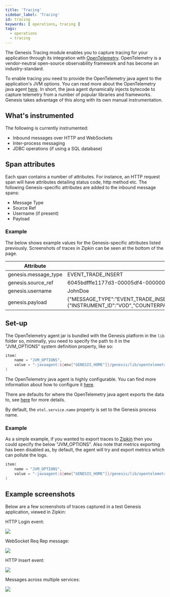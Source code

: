 ```yaml
---
title: 'Tracing'
sidebar_label: 'Tracing'
id: tracing
keywords: [ operations, tracing ]
tags:
  - operations
  - tracing
---
```


The Genesis Tracing module enables you to capture tracing for your application through its integration
with [OpenTelemetry](https://opentelemetry.io/). OpenTelemetry is a vendor-neutral open-source observability framework
and has become an industry-standard.

To enable tracing you need to provide the OpenTelemetry java agent to the application's JVM options. You can read more
about the OpenTelemetry java agent [here](https://github.com/open-telemetry/opentelemetry-java-instrumentation).
In short, the java agent dynamically injects bytecode to capture telemetry from a number of popular libraries and
frameworks. Genesis takes advantage of this along with its own manual instrumentation.

## What's instrumented

The following is currently instrumented:

- Inbound messages over HTTP and WebSockets
- Inter-process messaging
- JDBC operations (if using a SQL database)

## Span attributes

Each span contains a number of attributes. For instance, an HTTP request span will have attributes detailing status
code, http method etc. The following Genesis-specific attributes are added to the inbound message spans:

- Message Type
- Source Ref
- Username (if present)
- Payload

### Example

The below shows example values for the Genesis-specific attributes listed previously. Screenshots of traces in Zipkin
can be seen at the bottom of the page.

| Attribute            | Value                                                                                                                                                                                                                                                                               |
|----------------------|-------------------------------------------------------------------------------------------------------------------------------------------------------------------------------------------------------------------------------------------------------------------------------------|
| genesis.message_type | EVENT_TRADE_INSERT                                                                                                                                                                                                                                                                  |
| genesis.source_ref   | 6045bdfffe1177d3-00005df4-00000004-1f1e5fe74723987e-c672dc68:1                                                                                                                                                                                                                      |
| genesis.username     | JohnDoe                                                                                                                                                                                                                                                                             |
| genesis.payload      | {"MESSAGE_TYPE":"EVENT_TRADE_INSERT","USER_NAME":"JohnDoe","SESSION_AUTH_TOKEN":"********","REFRESH_AUTH_TOKEN":null,"VALIDATE":false,"IGNORE_WARNINGS":true,"DETAILS":{"INSTRUMENT_ID":"VOD","COUNTERPARTY_ID":"GENESIS","QUANTITY":10,"PRICE":1.5,"SIDE":"BUY"},"SOURCE_REF":"1"} |

## Set-up

The OpenTelemetry agent jar is bundled with the Genesis platform in the `lib` folder so, minimally, you need to specify
the path to it in the "JVM_OPTIONS" system definition property, like so:

```kotlin
item(
    name = "JVM_OPTIONS",
    value = "-javaagent:${env["GENESIS_HOME"]}/genesis/lib/opentelemetry-javaagent.jar"
)
```

The OpenTelemetry java agent is highly configurable. You can find more information about how to configure
it [here](https://opentelemetry.io/docs/instrumentation/java/automatic/agent-config/).

There are defaults for where the OpenTelemetry java agent exports the data to,
see [here](https://github.com/open-telemetry/opentelemetry-java/blob/main/sdk-extensions/autoconfigure/README.md#exporters)
for more details.

By default, the `otel.service.name` property is set to the Genesis process name.

### Example

As a simple example, if you wanted to export traces to [Zipkin](https://zipkin.io/) then you could specify the below "JVM_OPTIONS". 
Also note that metrics exporting has been disabled as, by default, the agent will try and export metrics
which can pollute the logs.

```kotlin
item(
    name = "JVM_OPTIONS",
    value = "-javaagent:${env["GENESIS_HOME"]}/genesis/lib/opentelemetry-javaagent.jar -Dotel.traces.exporter=zipkin -Dotel.metrics.exporter=none"
)
```

## Example screenshots

Below are a few screenshots of traces captured in a test Genesis application, viewed in Zipkin:

HTTP Login event:

![](/img/tracing-zipkin-login.png)

WebSocket Req Rep message:

![](/img/tracing-zipkin-req-instrument.png)

HTTP Insert event:

![](/img/tracing-zipkin-event-insert.png)

Messages across multiple services:

![](/img/tracing-zipkin-multiple-services.png)
